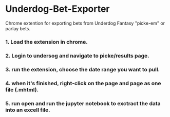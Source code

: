 # Underdog-Bet-Exporter
Chrome extention for exporting bets from Underdog Fantasy "picke-em" or parlay bets.

### 1. Load the extension in chrome.

### 2. Login to undersog and navigate to picke/results page.

### 3. run the extension, choose the date range you want to pull.

### 4. when it's finished, right-click on the page and page as one file (.mhtml).

### 5. run open and run the jupyter notebook to exctract the data into an excell file.
